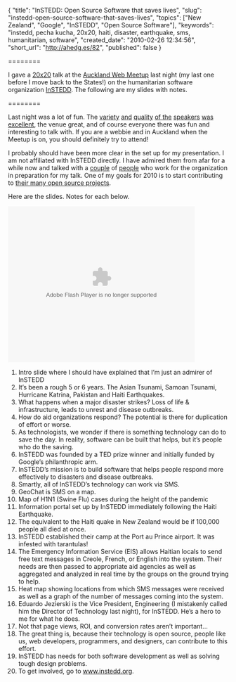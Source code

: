 {
  "title": "InSTEDD: Open Source Software that saves lives",
  "slug": "instedd-open-source-software-that-saves-lives",
  "topics": ["New Zealand", "Google", "InSTEDD", "Open Source Software"],
  "keywords": "instedd, pecha kucha, 20x20, haiti, disaster, earthquake, sms, humanitarian, software",
  "created_date": "2010-02-26 12:34:56",
  "short_url": "http://ahedg.es/82",
  "published": false
}

========

I gave a <a href="http://www.pecha-kucha.org/what">20x20</a> talk at the <a href="http://www.meetup.com/aucklandweb/">Auckland Web Meetup</a> last night (my last one before I move back to the States!) on the humanitarian software organization <a href="http://instedd.org/">InSTEDD</a>. The following are my slides with notes.

========

<p class="outdent">Last night was a lot of fun. The <a href="http://www.slideshare.net/nzben/spooky-action-at-a-distance">variety</a> <a href="http://www.slideshare.net/kiwilis/multi-tasking-tips">and</a> <a href="http://www.slideshare.net/wrumsby/embracing-constraints">quality</a> <a href="http://www.slideshare.net/tristanphipps/tristan-fear-killing-creativity">of the</a> <a href="http://www.slideshare.net/kerihenare/symfony-2-auckland-web-meetup-20x20">speakers</a> <a href="http://www.slideshare.net/rowsell/an-idiots-guide-to-a-crazy-adventure">was</a> <a href="http://www.slideshare.net/dave90/dave-george-were-all-busy">excellent</a>, the venue great, and of course everyone there was fun and interesting to talk with. If you are a webbie and in Auckland when the Meetup is on, you should definitely try to attend!</p>
<p>I probably should have been more clear in the set up for my presentation. I am not affiliated with InSTEDD directly. I have admired them from afar for a while now and talked with a <a href="http://twitter.com/edjez">couple</a> of <a href="http://twitter.com/nditada">people</a> who work for the organization in preparation for my talk. One of my goals for 2010 is to start contributing to <a href="http://instedd.org/technology_overview">their many open source projects</a>.</p>
<p>Here are the slides. Notes for each below.</p>
<div style="width:425px" id="__ss_3262961">
	<object width="425" height="355">
		<param name="movie" value="http://static.slidesharecdn.com/swf/ssplayer2.swf?doc=instedd-100224024846-phpapp02&rel=0&stripped_title=instedd" >
		<param name="allowFullScreen" value="true">
		<param name="allowScriptAccess" value="always">
		<embed src="http://static.slidesharecdn.com/swf/ssplayer2.swf?doc=instedd-100224024846-phpapp02&rel=0&stripped_title=instedd" type="application/x-shockwave-flash" allowscriptaccess="always" allowfullscreen="true" width="425" height="355"></embed>
	</object>
</div>
<ol>
	<li>Intro slide where I should have explained that I&#8217;m just an admirer of InSTEDD</li>
	<li>It&#8217;s been a rough 5 or 6 years. The Asian Tsunami, Samoan Tsunami, Hurricane Katrina, Pakistan and Haiti Earthquakes.</li>
	<li>What happens when a major disaster strikes? Loss of life & infrastructure, leads to unrest and disease outbreaks.</li>
	<li>How do aid organizations respond? The potential is there for duplication of effort or worse.</li>
	<li>As technologists, we wonder if there is something technology can do to save the day. In reality, software can be built that helps, but it&#8217;s people who do the saving.</li>
	<li>InSTEDD was founded by a TED prize winner and initially funded by Google&#8217;s philanthropic arm.</li>
	<li>InSTEDD&#8217;s mission is to build software that helps people respond more effectively to disasters and disease outbreaks.</li>
	<li>Smartly, all of InSTEDD&#8217;s technology can work via SMS.</li>
	<li>GeoChat is SMS on a map.</li>
	<li>Map of H1N1 (Swine Flu) cases during the height of the pandemic</li>
	<li>Information portal set up by InSTEDD immediately following the Haiti Earthquake.</li>
	<li>The equivalent to the Haiti quake in New Zealand would be if 100,000 people all died at once.</li>
	<li>InSTEDD established their camp at the Port au Prince airport. It was infested with tarantulas!</li>
	<li>The Emergency Information Service (EIS) allows Haitian locals to send free text messages in Creole, French, or English into the system. Their needs are then passed to appropriate aid agencies as well as aggregated and analyzed in real time by the groups on the ground trying to help.</li>
	<li>Heat map showing locations from which SMS messages were received as well as a graph of the number of messages coming into the system.</li>
	<li>Eduardo Jezierski is the Vice President, Engineering (I mistakenly called him the Director of Technology last night), for InSTEDD. He&#8217;s a hero to me for what he does.</li>
	<li>Not that page views, ROI, and conversion rates aren&#8217;t important&#8230;</li>
	<li>The great thing is, because their technology is open source, people like us, web developers, programmers, and designers, can contribute to this effort.</li>
	<li>InSTEDD has needs for both software development as well as solving tough design problems.</li>
	<li>To get involved, go to <a href="http://www.instedd.org/">www.instedd.org</a>.</li>
</ol>

